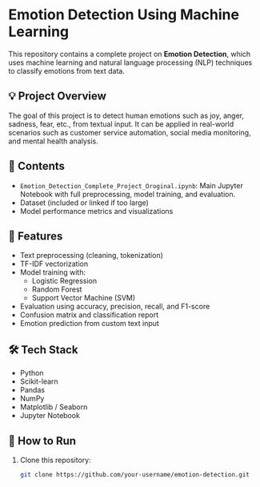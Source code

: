 # Emotion Detection Using Machine Learning

This repository contains a complete project on **Emotion Detection**, which uses machine learning and natural language processing (NLP) techniques to classify emotions from text data.

## 💡 Project Overview

The goal of this project is to detect human emotions such as joy, anger, sadness, fear, etc., from textual input. It can be applied in real-world scenarios such as customer service automation, social media monitoring, and mental health analysis.

## 📂 Contents

- `Emotion_Detection_Complete_Project_Oroginal.ipynb`: Main Jupyter Notebook with full preprocessing, model training, and evaluation.
- Dataset (included or linked if too large)
- Model performance metrics and visualizations

## 🔧 Features

- Text preprocessing (cleaning, tokenization)
- TF-IDF vectorization
- Model training with:
  - Logistic Regression
  - Random Forest
  - Support Vector Machine (SVM)
- Evaluation using accuracy, precision, recall, and F1-score
- Confusion matrix and classification report
- Emotion prediction from custom text input

## 🛠️ Tech Stack

- Python
- Scikit-learn
- Pandas
- NumPy
- Matplotlib / Seaborn
- Jupyter Notebook

## 🚀 How to Run

1. Clone this repository:
   ```bash
   git clone https://github.com/your-username/emotion-detection.git
